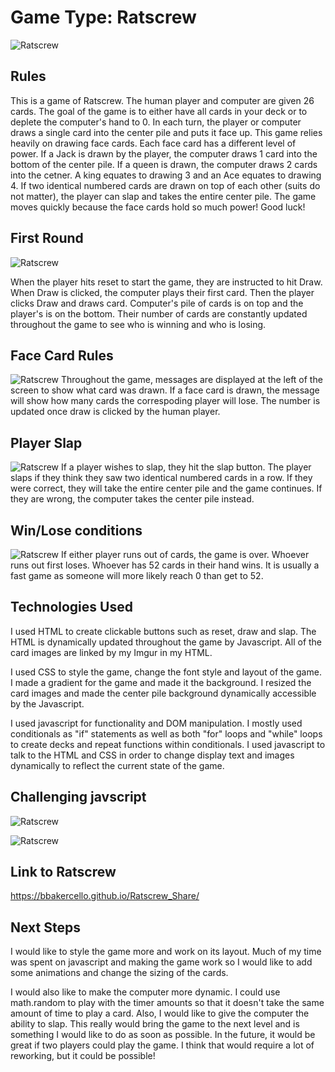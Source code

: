 # Game Type: Ratscrew

![Ratscrew](https://imgur.com/1PIHDox.png "Ratscrew")
## Rules 
This is a game of Ratscrew. The human player and computer are given 26 cards. The goal of the game is to either have all cards in your deck or to deplete the computer's hand to 0. In each turn, the player or computer draws a single card into the center pile and puts it face up. This game relies heavily on drawing face cards. Each face card has a different level of power. If a Jack is drawn by the player, the computer draws 1 card into the bottom of the center pile. If a queen is drawn, the computer draws 2 cards into the cetner. A king equates to drawing 3 and an Ace equates to drawing 4. If two identical numbered cards are drawn on top of each other (suits do not matter), the player can slap and takes the entire center pile. The game moves quickly because the face cards hold so much power! Good luck!

## First Round
![Ratscrew](https://i.imgur.com/MQCaI33.png "Ratscrew")

When the player hits reset to start the game, they are instructed to hit Draw. When Draw is clicked, the computer plays their first card. Then the player clicks Draw and draws card. Computer's pile of cards is on top and the player's is on the bottom. Their number of cards are constantly updated throughout the game to see who is winning and who is losing.

## Face Card Rules
![Ratscrew](https://imgur.com/MIvw0ig.png "Ratscrew")
Throughout the game, messages are displayed at the left of the screen to show what card was drawn. If a face card is drawn, the message will show how many cards the correspoding player will lose. The number is updated once draw is clicked by the human player. 

## Player Slap
![Ratscrew](https://i.imgur.com/Xl8aSa5.png "Ratscrew")
If a player wishes to slap, they hit the slap button. The player slaps if they think they saw two identical numbered cards in a row. If they were correct, they will take the entire center pile and the game continues. If they are wrong, the computer takes the center pile instead.

## Win/Lose conditions
![Ratscrew](https://i.imgur.com/35LO4ZM.png "Ratscrew")
If either player runs out of cards, the game is over. Whoever runs out first loses. Whoever has 52 cards in their hand wins. It is usually a fast game as someone will more likely reach 0 than get to 52.

## Technologies Used
I used HTML to create clickable buttons such as reset, draw and slap. The HTML is dynamically updated throughout the game by Javascript. All of the card images are linked by my Imgur in my HTML.

I used CSS to style the game, change the font style and layout of the game. I made a gradient for the game and made it the background. I resized the card images and made the center pile background dynamically accessible by the Javascript.

I used javascript for functionality and DOM manipulation. I mostly used conditionals as "if" statements as well as both "for" loops and "while" loops to create decks and repeat functions within conditionals. I used javascript to talk to the HTML and CSS in order to change display text and images dynamically to reflect the current state of the game.

## Challenging javscript
![Ratscrew](https://i.imgur.com/LguTM9t.png "Ratscrew")

![Ratscrew](https://i.imgur.com/yBFb1JL.png "Ratscrew")


## Link to Ratscrew
https://bbakercello.github.io/Ratscrew_Share/

## Next Steps

I would like to style the game more and work on its layout. Much of my time was spent on javascript and making the game work so I would like to add some animations and change the sizing of the cards. 

I would also like to make the computer more dynamic. I could use math.random to play with the timer amounts so that it doesn't take the same amount of time to play a card. Also, I would like to give the computer the ability to slap. This really would bring the game to the next level and is something I would like to do as soon as possible. In the future, it would be great if two players could play the game. I think that would require a lot of reworking, but it could be possible!
